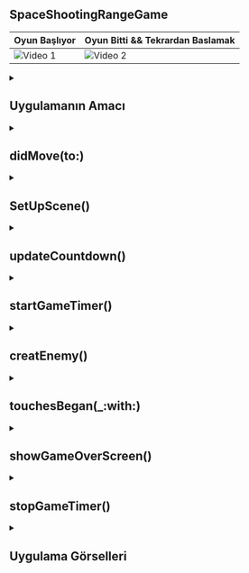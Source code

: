 ## SpaceShootingRangeGame
| Oyun Başlıyor | Oyun Bitti && Tekrardan Baslamak |
|---------|---------|
| ![Video 1](https://github.com/user-attachments/assets/ebf46e1d-e900-4d44-b28c-ec48274486ac) | ![Video 2](https://github.com/user-attachments/assets/35caa6a5-8ee9-4cc4-9257-555a24868bad) |


 <details>
    <summary><h2>Uygulamanın Amacı</h2></summary>
    Proje Amacı
   Bu kod, bir uzay savaş oyununu simüle eden bir SpriteKit oyun sahnesi oluşturuyor. Oyuncu, belirli bir sürede ekranda beliren düşman nesneleri (uzaylılar) yok ederek puan topluyor. Geri sayım sona erdiğinde oyun bitiyor.Kod, oyuncuya ekrandaki düşmanları tıklayarak puan kazandıran bir oyun sahnesi oluşturur. Düşmanlar belli aralıklarla rastgele pozisyonlarda ekranda belirir ve oyuncu belirli düşmanları vurarak puan kazanır ya da kaybeder. 60 saniyelik süre dolduğunda oyun sona erer
  </details>  


  <details>
    <summary><h2>didMove(to:)</h2></summary>
     Bu fonksiyon, sahneye geçildiğinde ilk olarak çağrılır. Sahne ayarlarını yapar, düşmanların ortaya çıkması ve geri sayım için zamanlayıcıları başlatır.

    
    ```
     override func didMove(to view: SKView) {
    SetUpScene()
    }
    ```
  </details> 

  <details>
    <summary><h2>SetUpScene()</h2></summary>
    Sahneyi ayarlayan ana fonksiyondur. İşlevleri şunlardır:
    Arka planı siyah olarak ayarlar.
    Yıldız alanı efekti ekler (starfield), sahnede arka plan hareketi sağlar.
    Puan (scoreLabel) ve geri sayım (countdownLabel) etiketlerini ekler.
    Fiziksel dünya özelliklerini ayarlar.
    Düşman yaratma ve geri sayımı güncelleme zamanlayıcılarını başlatır.
    
    ```
    func SetUpScene() {
    backgroundColor = .black
    starfiled = SKEmitterNode(fileNamed: "starfield")!
    starfiled.position = CGPoint(x: 1024, y: 384)
    starfiled.advanceSimulationTime(10)
    addChild(starfiled)
    starfiled.zPosition = -1
    
    scoreLabel = SKLabelNode(fontNamed: "Chalkduster")
    scoreLabel.position = CGPoint(x: 100, y: 26)
    addChild(scoreLabel)
    
    countdownLabel = SKLabelNode(fontNamed: "Chalkduster")
    countdownLabel.position = CGPoint(x: 900, y: 26)
    addChild(countdownLabel)
    
    score = 0
    countdown = 60
    countdownLabel.text = "Time: \(countdown)"
    
    physicsWorld.gravity = .zero
    physicsWorld.contactDelegate = self
    
    gameTimer = Timer.scheduledTimer(timeInterval: 0.35, target: self, selector: #selector(creatEnemy), userInfo: nil, repeats: true)
    Timer.scheduledTimer(timeInterval: 1.0, target: self, selector: #selector(updateCountdown), userInfo: nil, repeats: true)
    }




    
    ```
  </details> 


  <details>
    <summary><h2>updateCountdown()</h2></summary>
   Bu görünümde, üç Circular bileşeni iç içe eklenmiş durumda ve her biri farklı onTapGesture hareketlerine göre belirli bir yüzde değeri ile güncelleniyor:
    
    ```
    @objc func updateCountdown() {
    countdown -= 1
    countdownLabel.text = "Time: \(countdown)"
    
    if countdown <= 0 {
        gameTimer?.invalidate()
        countdownLabel.text = "Time's up!"
        isGamerOver = true
        showGameOverScreen()
    }
    }

    ```
  </details> 

  <details>
    <summary><h2>startGameTimer()</h2></summary>
   Düşman yaratma zamanlayıcısını başlatır ve timerInterval değerine göre sıklığını ayarlar.
    
    ```
    func startGameTimer() {
    gameTimer?.invalidate()
    gameTimer = Timer.scheduledTimer(timeInterval: timerInterval, target: self, selector: #selector(creatEnemy), userInfo: nil, repeats: true)
    }


    ```
  </details> 
  <details>
    <summary><h2>creatEnemy()</h2></summary>
   Rastgele bir düşman nesnesi oluşturur ve sahneye ekler. Düşmanların yaratılma sıklığını enemyCount ile ayarlar
    
    ```
    @objc func creatEnemy() {
    guard let enemy = possinleEnemies.randomElement() else { return }
    
    let sprite = SKSpriteNode(imageNamed: enemy)
    sprite.position = CGPoint(x: 1200, y: Int.random(in: 50...736))
    sprite.name = enemy
    addChild(sprite)
    
    sprite.physicsBody = SKPhysicsBody(texture: sprite.texture!, size: sprite.size)
    sprite.physicsBody?.categoryBitMask = 1
    sprite.physicsBody?.velocity = CGVector(dx: -500, dy: 0)
    sprite.physicsBody?.angularVelocity = 5
    sprite.physicsBody?.linearDamping = 0
    sprite.physicsBody?.angularDamping = 0
    
    enemyCount += 1
    
    if enemyCount % 20 == 0 {
        timerInterval = max(0.1, timerInterval - 0.1)
        startGameTimer()
    }
    }



    ```
  </details> 

  <details>
    <summary><h2>touchesBegan(_:with:)</h2></summary>
   Ekrana dokunulduğunda çağrılır. Dokunulan düşmanı tanır ve puan güncellemesi yapar. Oyun bitmişse yeni sahneye geçer
    
    ```
    override func touchesBegan(_ touches: Set<UITouch>, with event: UIEvent?) {
    guard let touch = touches.first else { return }
    let location = touch.location(in: self)
    let tappedNodes = nodes(at: location)
    
    for node in tappedNodes {
        if let sprite = node as? SKSpriteNode, let enemyName = sprite.name {
            if enemyName == "alien-1" {
                score += 100
            } else if enemyName == "al-1" {
                score -= 200
            }
            sprite.removeFromParent()
        }
    }
    
    if isGamerOver {
        let newScene = GameScene(size: self.size)
        newScene.scaleMode = .aspectFill
        self.view?.presentScene(newScene, transition: SKTransition.fade(withDuration: 1.0))
    }
    }



    ```
  </details> 

  <details>
    <summary><h2>showGameOverScreen()</h2></summary>
   Oyun bittiğinde bir "Game Over" ekranı gösterir.
    
    ```
    func showGameOverScreen() {
    if isGamerOver {
        let gameOver = SKSpriteNode(imageNamed: "gameovers")
        gameOver.position = CGPoint(x: 512, y: 384)
        gameOver.zPosition = 1
        gameOver.name = "game"
        addChild(gameOver)
        stopGameTimer()
    }
    }




    ```
  </details>

  <details>
    <summary><h2>stopGameTimer()</h2></summary>
   Zamanlayıcıyı durdurarak düşman yaratmayı sona erdirir.
    
    ```
    func stopGameTimer() {
    gameTimer?.invalidate()
     }

    ```
  </details>


<details>
    <summary><h2>Uygulama Görselleri </h2></summary>
    
    
 <table style="width: 100%;">
    <tr>
        <td style="text-align: center; width: 16.67%;">
            <h4 style="font-size: 14px;">Oyun Başlangıcı</h4>
            <img src="https://github.com/user-attachments/assets/65b88b65-b15f-4184-b50e-2f76fc2cc439" style="width: 100%; height: auto;">
        </td>
        <td style="text-align: center; width: 16.67%;">
            <h4 style="font-size: 14px;">Oyun Bitiş Ekranı<</h4>
            <img src="https://github.com/user-attachments/assets/9924bc6b-47a0-4f6c-b192-14af5e00a540" style="width: 100%; height: auto;">
        </td>
    </tr>
</table>
  </details> 
